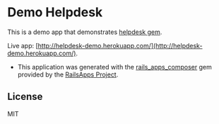 Demo Helpdesk
=========

This is a demo app that demonstrates [helpdesk gem](https://github.com/wacaw/helpdesk).

Live app: [http://helpdesk-demo.herokuapp.com/](http://helpdesk-demo.herokuapp.com/).


* This application was generated with the [rails_apps_composer](https://github.com/RailsApps/rails_apps_composer) gem provided by the [RailsApps Project](http://railsapps.github.io/).




License
-------

MIT
